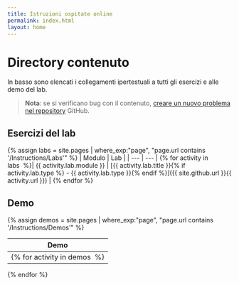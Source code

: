 ```yaml
---
title: Istruzioni ospitate online
permalink: index.html
layout: home
---
```


# Directory contenuto

In basso sono elencati i collegamenti ipertestuali a tutti gli esercizi e alle demo del lab.

> **Nota**: se si verificano bug con il contenuto, [creare un nuovo problema nel repository](https://github.com/MicrosoftLearning/PL-300-Microsoft-Power-BI-Data-Analyst/issues/new/choose) GitHub.

## Esercizi del lab

{% assign labs = site.pages | where_exp:"page", "page.url contains '/Instructions/Labs'" %}
| Modulo | Lab |
| --- | --- | 
{% for activity in labs  %}| {{ activity.lab.module }} | [{{ activity.lab.title }}{% if activity.lab.type %} - {{ activity.lab.type }}{% endif %}]({{ site.github.url }}{{ activity.url }}) |
{% endfor %}

## Demo

{% assign demos = site.pages | where_exp:"page", "page.url contains '/Instructions/Demos'" %}

| Demo |
| --- |
{% for activity in demos  %}| [{{ activity.demo.title }}]({{ site.github.url }}{{ activity.url }}) |
{% endfor %}
